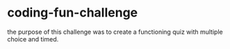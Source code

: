 # coding-fun-challenge
the purpose of this challenge was to create a functioning quiz with multiple choice and timed.
